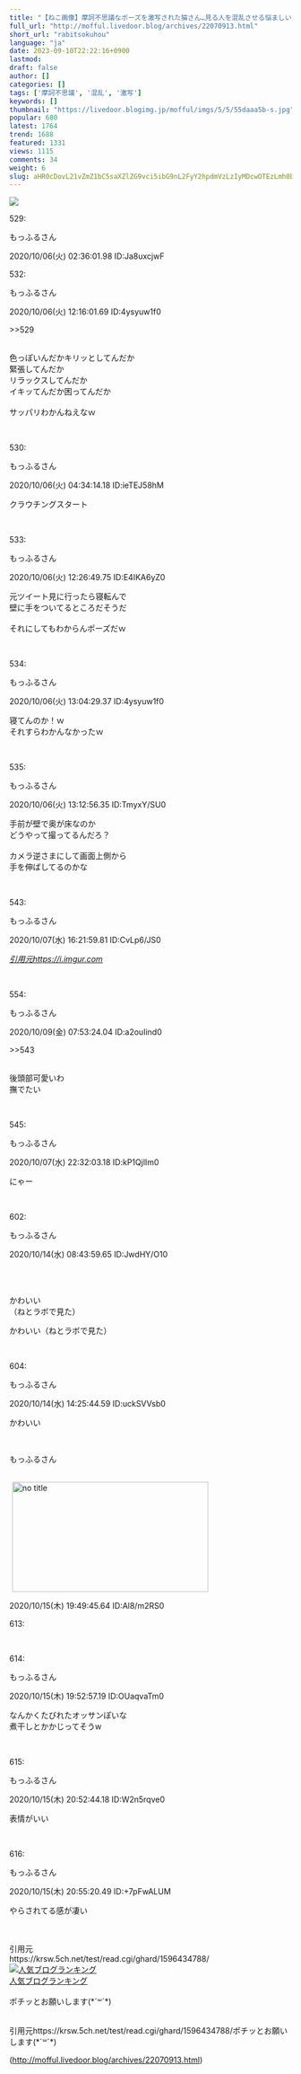 ```yaml
---
title: "【ねこ画像】摩訶不思議なポーズを激写された猫さん…見る人を混乱させる悩ましいポーズですねwww : もっふるちゃんねる"
full_url: "http://mofful.livedoor.blog/archives/22070913.html"
short_url: "rabitsokuhou"
language: "ja"
date: 2023-09-10T22:22:16+0900
lastmod: 
draft: false
author: []
categories: []
tags: ['摩訶不思議', '混乱', '激写']
keywords: []
thumbnail: "https://livedoor.blogimg.jp/mofful/imgs/5/5/55daaa5b-s.jpg"
popular: 680
latest: 1764
trend: 1688
featured: 1331
views: 1115
comments: 34
weight: 6
slug: aHR0cDovL21vZmZ1bC5saXZlZG9vci5ibG9nL2FyY2hpdmVzLzIyMDcwOTEzLmh0bWw=
---
```


![](https://livedoor.blogimg.jp/mofful/imgs/5/5/55daaa5b-s.jpg)

<div><p class='t_h'>529: <p>もっふるさん</p> <p> 2020/10/06(火) 02:36:01.98 ID:Ja8uxcjwF</p></p><p class='t_h t_i'>532: <p>もっふるさん</p> <p> 2020/10/06(火) 12:16:01.69 ID:4ysyuw1f0</p></p> <p class='t_b t_i'> <p class='anchor'>>>529</p> <br> 色っぽいんだかキリッとしてんだか <br> 緊張してんだか<br>リラックスしてんだか <br> イキッてんだか困ってんだか <br> <br>サッパリわかんねえなｗ </p><br> <p class='t_h'>530: <p>もっふるさん</p> <p> 2020/10/06(火) 04:34:14.18 ID:ieTEJ58hM</p></p> <p class='t_b'> クラウチングスタート </p><br> <p class='t_h'>533: <p>もっふるさん</p> <p> 2020/10/06(火) 12:26:49.75 ID:E4IKA6yZ0</p></p> <p class='t_b'> 元ツイート見に行ったら寝転んで<br>壁に手をついてるところだそうだ<br> <br> それにしてもわからんポーズだｗ </p><br> <p class='t_h'>534: <p>もっふるさん</p> <p> 2020/10/06(火) 13:04:29.37 ID:4ysyuw1f0</p></p> <p class='t_b'> 寝てんのか！ｗ <br> それすらわかんなかったｗ </p><br> <p class='t_h'>535: <p>もっふるさん</p> <p> 2020/10/06(火) 13:12:56.35 ID:TmyxY/SU0</p></p> <p class='t_b'> 手前が壁で奥が床なのか <br> どうやって撮ってるんだろ？<br> <br> カメラ逆さまにして画面上側から<br>手を伸ばしてるのかな </p><br> <p class='t_h'>543: <p>もっふるさん</p> <p> 2020/10/07(水) 16:21:59.81 ID:CvLp6/JS0</p></p> <a title='' target='_blank' href='https://i.imgur.com/BjYvTim.jpg'><i><p>引用元https://i.imgur.com<br></p></i></a><br> <p class='t_h t_i'>554: <p>もっふるさん</p> <p> 2020/10/09(金) 07:53:24.04 ID:a2ouIind0</p></p> <p class='t_b t_i'> <p class='anchor'>>>543</p> <br> 後頭部可愛いわ <br> 撫でたい </p><br> <p class='t_h'>545: <p>もっふるさん</p> <p> 2020/10/07(水) 22:32:03.18 ID:kP1QjlIm0</p></p> <p class='t_b'> にゃー </p><br> <p class='t_h'>602: <p>もっふるさん</p> <p> 2020/10/14(水) 08:43:59.65 ID:JwdHY/O10</p></p> <br><blockquote class='twitter-tweet'><a href='https://twitter.com/2oniTomo/status/1312568992620371968'></a></blockquote> <br> かわいい <br> （ねとラボで見た）<br><p>かわいい（ねとラボで見た）</p><br> <p class='t_h'>604: <p>もっふるさん</p> <p> 2020/10/14(水) 14:25:44.59 ID:uckSVVsb0</p></p> <p class='t_b'> かわいい </p><br> <p>もっふるさん</p> <span><br><a target='_blank' title='no title' href='https://livedoor.blogimg.jp/mofful/imgs/8/9/897388b1.jpg'><img class='pict' hspace='5' alt='no title' border='0' height='196' width='350' src='https://livedoor.blogimg.jp/mofful/imgs/8/9/897388b1-s.jpg'></a><p>2020/10/15(木) 19:49:45.64 ID:Al8/m2RS0</p></span><p>613:</p><br> <p class='t_h'>614: <p>もっふるさん</p> <p> 2020/10/15(木) 19:52:57.19 ID:OUaqvaTm0</p></p> <p class='t_b'> なんかくたびれたオッサンぽいな <br> 煮干しとかかじってそうw </p><br> <p class='t_h'>615: <p>もっふるさん</p> <p> 2020/10/15(木) 20:52:44.18 ID:W2n5rqve0</p></p> <p class='t_b'> 表情がいい </p><br> <p class='t_h'>616: <p>もっふるさん</p> <p> 2020/10/15(木) 20:55:20.49 ID:+7pFwALUM</p></p> <p class='t_b'> やらされてる感が凄い </p><br> <br>引用元<br>https://krsw.5ch.net/test/read.cgi/ghard/1596434788/<br><a href='//blog.with2.net/link/?2036932'><img title='人気ブログランキング' src='https://blog.with2.net/img/banner/banner_21.gif'></a><br><a href='//blog.with2.net/link/?2036932'>人気ブログランキング</a><br><br>ポチッとお願いします(*´꒳`*)<br><br><img alt='' src='https://www11.a8.net/0.gif?a8mat=3BDUGQ+4RHMA+2HOM+BS629' height='1' width='1' border='0'> <p>引用元https://krsw.5ch.net/test/read.cgi/ghard/1596434788/ポチッとお願いします(*´꒳`*)</p></div>

(http://mofful.livedoor.blog/archives/22070913.html)
